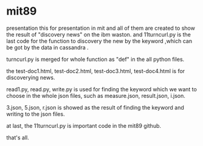 # mit89
presentation 
this  for  presentation in mit and all of them are created to show the result of "discovery news" on the ibm waston.
and 11turncurl.py is the last code for the function to discovery the new by the keyword ,which can be got by the data in 
cassandra .

turncurl.py is merged for whole function as "def" in the all python files.


the test-doc1.html, test-doc2.html, test-doc3.html, test-doc4.html is for discoverying news.


read1.py, read.py, write.py is used for finding the keyword which we want to choose in the whole json files,
such as measure.json, result.json, i.json.


3.json, 5.json, r.json is showed as the result of finding the keyword and writing to the json files.


at last, the 11turncurl.py is important code in the mit89 github.


that's all.
